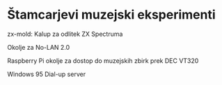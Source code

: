 # Štamcarjevi muzejski eksperimenti
zx-mold: Kalup za odlitek ZX Spectruma

Okolje za No-LAN 2.0

Raspberry Pi okolje za dostop do muzejskih zbirk prek DEC VT320

Windows 95 Dial-up server
